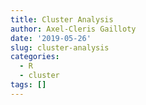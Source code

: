 ```yaml
---
title: Cluster Analysis
author: Axel-Cleris Gailloty
date: '2019-05-26'
slug: cluster-analysis
categories:
  - R
  - cluster
tags: []
---
```


